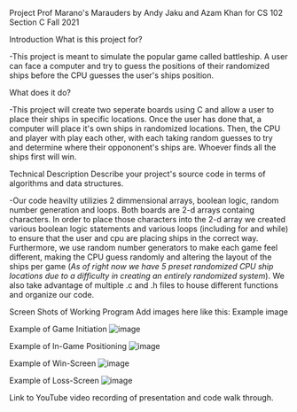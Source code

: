 Project Prof Marano's Marauders 
by Andy Jaku and Azam Khan for CS 102 Section C Fall 2021

Introduction
What is this project for?

-This project is meant to simulate the popular game called battleship. A user can face a computer and try to guess the positions of their randomized ships before the CPU guesses
the user's ships position.

What does it do?

-This project will create two seperate boards using C and allow a user to place their ships in specific locations. Once the user has done that, a computer will place it's own ships in randomized locations. Then, the CPU and player with play each other, with each taking random guesses to try and determine where their oppononent's ships are. Whoever finds all the ships first will win.

Technical Description
Describe your project's source code in terms of algorithms and data structures.

-Our code heavilty utilizies 2 dimmensional arrays, boolean logic, random number generation and loops. Both boards are 2-d arrays containg characters. In order to place those characters into the 2-d array we created various boolean logic statements and various loops (including for and while) to ensure that the user and cpu are placing ships in the correct way. Furthermore, we use random number generators to make each game feel different, making the CPU guess randomly and altering the layout of the ships per game (*As of right now we have 5 preset randomized CPU ship locations due to a difficulty in creating an entirely randomized system*). We also take advantage of multiple .c and .h files to house different functions and organize our code. 

Screen Shots of Working Program
Add images here like this: Example image

Example of Game Initiation 
![image](https://user-images.githubusercontent.com/90731293/146098951-c5d9d8ca-eaa4-479a-b75f-c63dbc466ee9.png)

Example of In-Game Positioning
![image](https://user-images.githubusercontent.com/90731293/146099237-993c7c64-3c88-4405-9146-b940b10af4a7.png)

Example of Win-Screen
![image](https://user-images.githubusercontent.com/90731293/146099463-7a1f87ba-8a96-4404-8ca6-e35a0aff14ca.png)

Example of Loss-Screen
![image](https://user-images.githubusercontent.com/90731293/146099808-dae902f5-c19f-459b-8fda-b9d23658eeef.png)


Link to YouTube video recording of presentation and code walk through.
